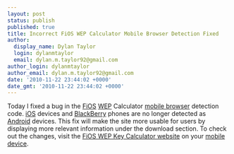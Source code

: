 ```yaml
---
layout: post
status: publish
published: true
title: Incorrect FiOS WEP Calculator Mobile Browser Detection Fixed
author:
  display_name: Dylan Taylor
  login: dylanmtaylor
  email: dylan.m.taylor92@gmail.com
author_login: dylanmtaylor
author_email: dylan.m.taylor92@gmail.com
date: '2010-11-22 23:44:02 +0000'
date_gmt: '2010-11-22 23:44:02 +0000'
---
```

<p>Today I fixed a bug in the <a class="zem_slink" title="Verizon FiOS" rel="wikipedia" href="http://en.wikipedia.org/wiki/Verizon_FiOS">FiOS</a> <a class="zem_slink" title="Wired Equivalent Privacy" rel="wikipedia" href="http://en.wikipedia.org/wiki/Wired_Equivalent_Privacy">WEP</a> Calculator <a class="zem_slink" title="Mobile browser" rel="wikipedia" href="http://en.wikipedia.org/wiki/Mobile_browser">mobile browser</a> detection code. <a class="zem_slink" title="IOS (Apple)" rel="wikipedia" href="http://en.wikipedia.org/wiki/IOS_%28Apple%29">iOS</a> devices and <a class="zem_slink" title="BlackBerry" rel="wikipedia" href="http://en.wikipedia.org/wiki/BlackBerry">BlackBerry</a> phones are no longer detected as <a class="zem_slink" title="Android" rel="homepage" href="http://code.google.com/android/">Android</a> devices. This fix will make the site more usable for users by displaying more relevant information under the download section. To check out the changes, visit the <a href="http://fwc.dylanmtaylor.com">FiOS WEP Key Calculator website</a> on your <a class="zem_slink" title="Mobile device" rel="wikipedia" href="http://en.wikipedia.org/wiki/Mobile_device">mobile device</a>.</p>
<div class="zemanta-pixie" style="margin-top: 10px; height: 15px;"><img class="zemanta-pixie-img" style="border: medium none; float: right;" src="/images/blog/2010/12/pixy8.gif" alt="" /></div>
